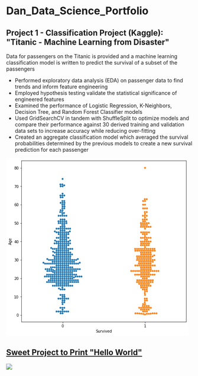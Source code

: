 # Dan_Data_Science_Portfolio

## Project 1 - Classification Project (Kaggle):  "Titanic - Machine Learning from Disaster"
Data for passengers on the Titanic is provided and a machine learning classification model is written to predict the survival of a subset of the passengers
- Performed exploratory data analysis (EDA) on passenger data to find trends and inform feature engineering
- Employed hypothesis testing validate the statistical significance of engineered features
- Examined the performance of Logistic Regression, K-Neighbors, Decision Tree, and Random Forest Classifier models
- Used GridSearchCV in tandem with ShuffleSplit to optimize models and compare their performance against 30 derived training and validation data sets to increase accuracy while reducing over-fitting
- Created an aggregate classification model which averaged the survival probabilities determined by the previous models to create a new survival prediction for each passenger

![](/Images/Swarmplot.png)

## [Sweet Project to Print "Hello World"](https://github.com/drossDS/hello_world)

![](/drossDS/hello_world/blob/main/Swarmplot.png)
